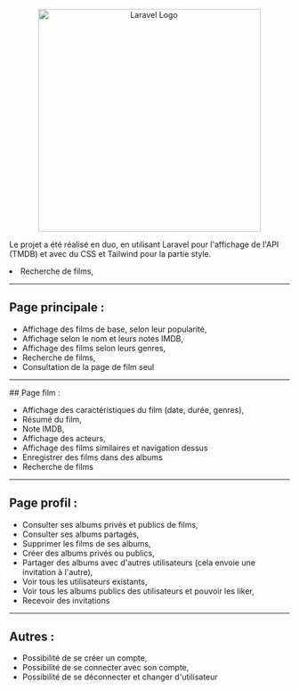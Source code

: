 <p align="center"><img src="https://raw.githubusercontent.com/laravel/art/master/logo-lockup/5%20SVG/2%20CMYK/1%20Full%20Color/laravel-logolockup-cmyk-red.svg" width="400" alt="Laravel Logo"></p>


Le projet a été réalisé en duo, en utilisant Laravel pour l'affichage de l'API (TMDB) et avec du CSS et Tailwind pour la partie style.
<li>Recherche de films,</li>
<hr>

## Page principale :

<ul>    
    <li>Affichage des films de base, selon leur popularité,</li>
    <li>Affichage selon le nom et leurs notes IMDB,</li>
    <li>Affichage des films selon leurs genres,</li>
    <li>Recherche de films,</li>
    <li>Consultation de la page de film seul</li>
</ul>

<hr>
## Page film :

<ul>    
    <li>Affichage des caractéristiques du film (date, durée, genres),</li>
    <li>Résumé du film,</li>
    <li>Note IMDB,</li>
    <li>Affichage des acteurs,</li>
    <li>Affichage des films similaires et navigation dessus</li>
    <li>Enregistrer des films dans des albums</li>
    <li>Recherche de films</li>
</ul>


<hr>

## Page profil :

<ul>    
    <li>Consulter ses albums privés et publics de films,</li>
    <li>Consulter ses albums partagés,</li>
    <li>Supprimer les films de ses albums,</li>
    <li>Créer des albums privés ou publics,</li>
    <li>Partager des albums avec d'autres utilisateurs (cela envoie une invitation à l'autre),</li>
    <li>Voir tous les utilisateurs existants,</li>
    <li>Voir tous les albums publics des utilisateurs et pouvoir les liker,</li>
    <li>Recevoir des invitations</li>
</ul>

<hr>

## Autres :

<ul>    
    <li>Possibilité de se créer un compte,</li>
    <li>Possibilité de se connecter avec son compte,</li>
    <li>Possibilité de se déconnecter et changer d'utilisateur</li>
</ul>
